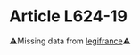 # Article L624-19

⚠️Missing data from [legifrance](https://www.legifrance.gouv.fr/codes/article_lc/LEGIARTI000023216252)⚠️